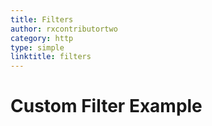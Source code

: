```yaml
---
title: Filters
author: rxcontributortwo
category: http
type: simple
linktitle: filters
---
```


<div class="title-bar"><p></p></div>

# Custom Filter Example

<div component="app-code" key="app-filters-inMemory"></div>